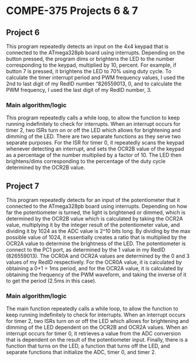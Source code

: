 # COMPE-375 Projects 6 & 7
## Project 6
This program repeatedly detects an input on the 4x4 keypad that is connected to the ATmega328pb board using interrupts. Depending on the button pressed, the program dims or brightens the LED to the number corresponding to the keypad, multiplied by 10, percent. For example, if button 7 is pressed, it brightens the LED to 70% using duty cycle. To calculate the timer interrupt period and PWM frequency values, I used the 2nd to last digit of my RedID number “826559013, 0, and to calculate the PWM frequency, I used the last digit of my RedID number, 3.
### Main algorithm/logic
This program repeatedly calls a while loop, to allow the function to keep running indefinitely to check for interrupts. When an interrupt occurs for timer 2, two ISRs turn on or off the LED which allows for brightening and dimming of the LED. There are two separate functions as they serve two separate purposes. For the ISR for timer 0, it repeatedly scans the keypad whenever detecting an interrupt, and sets the OCR2B value of the keypad as a percentage of the number multiplied by a factor of 10. The LED then brightens/dims corresponding to the percentage of the duty cycle determined by the OCR2B value.
## Project 7
This program repeatedly detects for an input of the potentiometer that it connected to the ATmega328pb board using interrupts. Depending on how far the potentiometer is turned, the light is brightened or dimmed, which is determined by the OCR2B value which is calculated by taking the OCR2A value, multiplying it by the integer result of the potentiometer value, and dividing it by 1024 as the ADC value is 2^10 bits long. By dividing by the max possible value of 1024, it essentially creates a ratio that is multiplied by the OCR2A value to determine the brightness of the LED. The potentiometer is connect to the PC1 port, as determined by the 1 value in my RedID (826559013). The OCR0A and OCR2A values are determined by the 0 and 3 values of my RedID respectively. For the OCR0A value, it is calculated by obtaining a 0+1 = 1ms period, and for the OCR2A value, it is calculated by obtaining the frequency of the PWM waveform, and taking the inverse of it to get the period (2.5ms in this case).	
### Main algorithm/logic
The main function repeatedly calls a while loop, to allow the function to keep running indefinitely to check for interrupts. When an interrupt occurs for timer 2, two ISRs turn on or off the LED which allows for brightening and dimming of the LED dependent on the OCR2B and OCR2A values. When an interrupt occurs for timer 0, it retrieves a value from the ADC conversion that is dependent on the result of the potentiometer input. Finally, there is a function that turns on the LED, a function that turns off the LED, and separate functions that initialize the ADC, timer 0, and timer 2.
